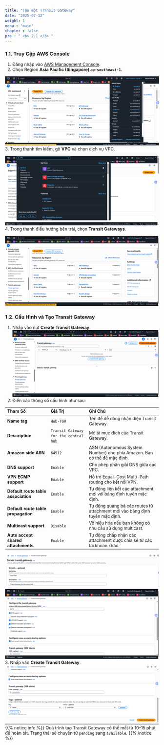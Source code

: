 ```yaml
---
title: "Tạo một Transit Gateway"
date: "2025-07-12"
weight: 1
menu : "main"
chapter : false
pre : " <b> 2.1 </b> "
---
```


### 1.1. Truy Cập AWS Console

1.  Đăng nhập vào [AWS Management Console](https://aws.amazon.com/console/).
2.  Chọn Region **Asia Pacific (Singapore) `ap-southeast-1`**.

![Asia Pacific (Singapore)](/images/2.transit-gateway/hinh1.png)
3.  Trong thanh tìm kiếm, gõ **VPC** và chọn dịch vụ VPC.

![](/images/2.transit-gateway/hinh2.png)
4.  Trong thanh điều hướng bên trái, chọn **Transit Gateways**.

![](/images/2.transit-gateway/hinh3.png)
### 1.2. Cấu Hình và Tạo Transit Gateway

1.  Nhấp vào nút **Create Transit Gateway**.
![](/images/2.transit-gateway/hinh4.png)
2.  Điền các thông số cấu hình như sau:

| Tham Số | Giá Trị | Ghi Chú |
| :--- | :--- | :--- |
| **Name tag** | `Hub-TGW` | Tên để dễ dàng nhận diện Transit Gateway. |
| **Description** | `Transit Gateway for the central hub` | Mô tả mục đích của Transit Gateway. |
| **Amazon side ASN** | `64512` | ASN (Autonomous System Number) cho phía Amazon. Bạn có thể để mặc định. |
| **DNS support** | `Enable` | Cho phép phân giải DNS giữa các VPC. |
| **VPN ECMP support** | `Enable` | Hỗ trợ Equal-Cost Multi-Path routing cho kết nối VPN. |
| **Default route table association** | `Enable` | Tự động liên kết các attachment mới với bảng định tuyến mặc định. |
| **Default route table propagation** | `Enable` | Tự động quảng bá các routes từ attachment mới vào bảng định tuyến mặc định. |
| **Multicast support** | `Disable` | Vô hiệu hóa nếu bạn không có nhu cầu sử dụng multicast. |
| **Auto accept shared attachments** | `Enable` | Tự động chấp nhận các attachment được chia sẻ từ các tài khoản khác. |

![](/images/2.transit-gateway/hinh5.png)
![](/images/2.transit-gateway/hinh6.png)
3.  Nhấp vào **Create Transit Gateway**.
![](/images/2.transit-gateway/hinh7.png)
{{% notice info %}}
Quá trình tạo Transit Gateway có thể mất từ 10–15 phút để hoàn tất. Trạng thái sẽ chuyển từ `pending` sang `available`.
{{% /notice %}}
